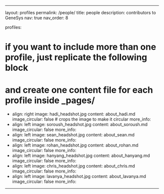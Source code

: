 <!-- ---
layout: page
permalink: /people/
title: people
description: contributors to GeneSys
nav: true
nav_order: 8
--- -->

---
layout: profiles
permalink: /people/
title: people
description: contributors to GeneSys
nav: true
nav_order: 8

profiles:
  # if you want to include more than one profile, just replicate the following block
  # and create one content file for each profile inside _pages/
  - align: right
    image: hadi_headshot.jpg
    content: about_hadi.md
    image_circular: false # crops the image to make it circular
    more_info: 
  - align: left
    image: soroush_headshot.jpg
    content: about_soroush.md
    image_circular: false
    more_info:
  - align: left
    image: sean_headshot.jpg
    content: about_sean.md
    image_circular: false
    more_info:
  - align: left
    image: rohan_headshot.jpg
    content: about_rohan.md
    image_circular: false
    more_info:
  - align: left
    image: hanyang_headshot.jpg
    content: about_hanyang.md
    image_circular: false
    more_info:
  - align: left
    image: chris_headshot.jpg
    content: about_chris.md
    image_circular: false
    more_info:
  - align: left
    image: lavanya_headshot.jpg
    content: about_lavanya.md
    image_circular: false
    more_info:
---